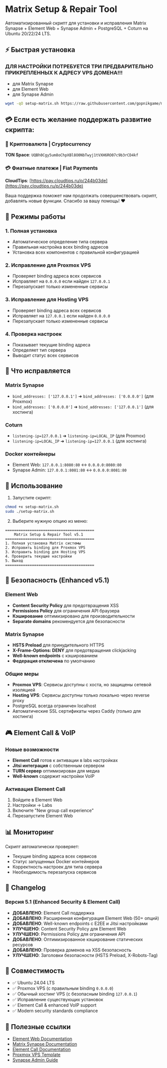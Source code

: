 # Matrix Setup & Repair Tool

Автоматизированный скрипт для установки и исправления Matrix Synapse + Element Web + Synapse Admin + PostgreSQL + Coturn на Ubuntu 20/22/24 LTS.


## ⚡ Быстрая установка
### **ДЛЯ НАСТРОЙКИ ПОТРЕБУЕТСЯ ТРИ ПРЕДВАРИТЕЛЬНО ПРИКРЕПЛЕННЫХ К АДРЕСУ VPS ДОМЕНА!!!**
- для Matrix Synapse
- для Element Web
- для Synapse Admin 

```bash
wget -qO setup-matrix.sh https://raw.githubusercontent.com/gopnikgame/matrix-setup/main/setup-matrix.sh && chmod +x setup-matrix.sh && sudo ./setup-matrix.sh
```

## 💳 Если есть желание поддержать развитие скрипта:

### 💎 Криптовалюта | Cryptocurrency
**TON Space**: `UQBh0Cgy5um8oChpXBl8O0NbTwyj1tVXH6RO07c9b3rCD4kf`
### 💳 Фиатные платежи | Fiat Payments
**CloudTips**: [https://pay.cloudtips.ru/p/244b03de](https://pay.cloudtips.ru/p/244b03de)

Ваша поддержка поможет нам продолжать совершенствовать скрипт, добавлять новые функции. Спасибо за вашу помощь! ❤️

## 🎯 Режимы работы

### 1. **Полная установка**
- Автоматическое определение типа сервера
- Правильная настройка всех binding адресов
- Установка всех компонентов с правильной конфигурацией

### 2. **Исправление для Proxmox VPS**
- Проверяет binding адреса всех сервисов
- Исправляет на `0.0.0.0` если найден `127.0.0.1`
- Перезапускает только измененные сервисы

### 3. **Исправление для Hosting VPS**
- Проверяет binding адреса всех сервисов  
- Исправляет на `127.0.0.1` если найден `0.0.0.0`
- Перезапускает только измененные сервисы

### 4. **Проверка настроек**
- Показывает текущие binding адреса
- Определяет тип сервера
- Выводит статус всех сервисов

## 🔧 Что исправляется

### Matrix Synapse
- `bind_addresses: ['127.0.0.1']` ➜ `bind_addresses: ['0.0.0.0']` (для Proxmox)
- `bind_addresses: ['0.0.0.0']` ➜ `bind_addresses: ['127.0.0.1']` (для хостинга)

### Coturn  
- `listening-ip=127.0.0.1` ➜ `listening-ip=LOCAL_IP` (для Proxmox)
- `listening-ip=LOCAL_IP` ➜ `listening-ip=127.0.0.1` (для хостинга)

### Docker контейнеры
- Element Web: `127.0.0.1:8080:80` ↔ `0.0.0.0:8080:80`
- Synapse Admin: `127.0.0.1:8081:80` ↔ `0.0.0.0:8081:80`

## 🚀 Использование

1. Запустите скрипт:
```bash
chmod +x setup-matrix.sh
sudo ./setup-matrix.sh
```

2. Выберите нужную опцию из меню:
```
========================================
    Matrix Setup & Repair Tool v5.1
========================================
1. Полная установка Matrix системы
2. Исправить binding для Proxmox VPS
3. Исправить binding для Hosting VPS  
4. Проверить текущие настройки
5. Выход
========================================
```

## 🔐 Безопасность (Enhanced v5.1)

### Element Web
- **Content Security Policy** для предотвращения XSS
- **Permissions Policy** для ограничения API браузера
- **Кэширование** оптимизировано для производительности
- **Separate domains** рекомендуется для безопасности

### Matrix Synapse
- **HSTS Preload** для принудительного HTTPS
- **X-Frame-Options: DENY** для предотвращения clickjacking
- **Well-known endpoints** с кэшированием
- **Федерация отключена** по умолчанию

### Общие меры
- **Proxmox VPS**: Сервисы доступны с хоста, но защищены сетевой изоляцией
- **Hosting VPS**: Сервисы доступны только локально через reverse proxy
- PostgreSQL всегда ограничен localhost
- Автоматические SSL сертификаты через Caddy (только для хостинга)

## 🎮 Element Call & VoIP

### Новые возможности
- **Element Call** готов к активации в labs настройках
- **Jitsi интеграция** с собственным сервером
- **TURN сервер** оптимизирован для медиа
- **Well-known** содержит настройки VoIP

### Активация Element Call
1. Войдите в Element Web
2. Настройки → Labs
3. Включите "New group call experience"
4. Перезапустите Element Web

## 📊 Мониторинг

Скрипт автоматически проверяет:
- Текущие binding адреса всех сервисов
- Статус запущенных Docker контейнеров  
- Корректность настроек для типа сервера
- Необходимость перезапуска сервисов

## 🔄 Changelog

### Версия 5.1 (Enhanced Security & Element Call)
- **ДОБАВЛЕНО**: Element Call поддержка
- **ДОБАВЛЕНО**: Расширенная конфигурация Element Web (50+ опций)
- **ДОБАВЛЕНО**: Well-known endpoints с E2EE и Jitsi настройками
- **УЛУЧШЕНО**: Content Security Policy для Element Web
- **УЛУЧШЕНО**: Permissions Policy для ограничения API
- **ДОБАВЛЕНО**: Оптимизированное кэширование статических ресурсов
- **ДОБАВЛЕНО**: Проверка доменов на XSS безопасность
- **УЛУЧШЕНО**: Заголовки безопасности (HSTS Preload, X-Robots-Tag)


## 🎯 Совместимость

- ✅ Ubuntu 24.04 LTS
- ✅ Proxmox VPS (с правильным binding `0.0.0.0`)
- ✅ Обычный хостинг VPS (с безопасным binding `127.0.0.1`)
- ✅ Исправление существующих установок
- ✅ Element Call & enhanced VoIP support
- ✅ Modern security standards compliance

## 🔗 Полезные ссылки

- [Element Web Documentation](https://github.com/element-hq/element-web)
- [Matrix Synapse Documentation](https://matrix-org.github.io/synapse/latest/)
- [Element Call Documentation](https://github.com/element-hq/element-call)
- [Proxmox VPS Template](proxmox-caddyfile-template.txt)
- [Synapse Admin Guide](synapse-admin-guide.md)

